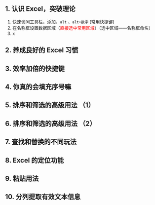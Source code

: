 ## 1. 认识 Excel，突破理论 
1. 快速访问工具栏，添加，`alt` 、`alt+数字` (常用快捷键)
2. 在名称框设置数据区域（<font color="#ff0000">直接选中常用区域</font>）（选中区域——名称框命名）
3. x

## 2. 养成良好的 Excel 习惯 


## 3. 效率加倍的快捷键 


## 4. 你真的会填充序号嘛 


## 5. 排序和筛选的高级用法 （1）



## 6. 排序和筛选的高级用法 （2）



## 7. 查找和替换的不同玩法 


## 8. Excel 的定位功能 


## 9. 粘贴用法 


## 10. 分列提取有效文本信息 




